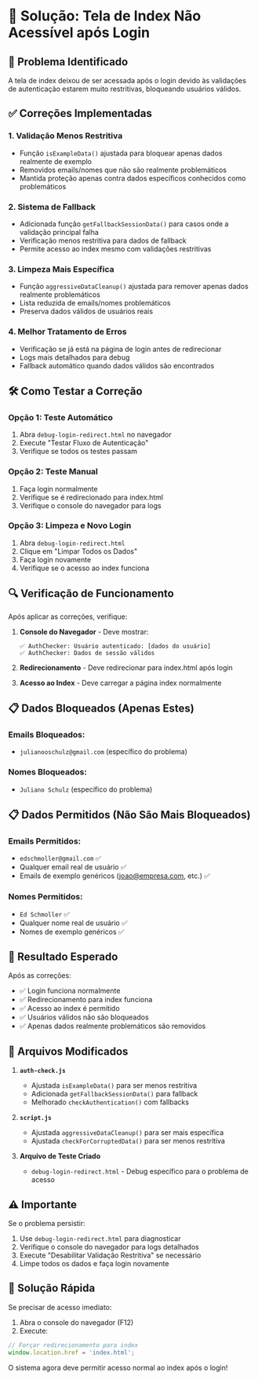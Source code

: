 # 🔧 Solução: Tela de Index Não Acessível após Login

## 🚨 Problema Identificado
A tela de index deixou de ser acessada após o login devido às validações de autenticação estarem muito restritivas, bloqueando usuários válidos.

## ✅ Correções Implementadas

### 1. **Validação Menos Restritiva**
- Função `isExampleData()` ajustada para bloquear apenas dados realmente de exemplo
- Removidos emails/nomes que não são realmente problemáticos
- Mantida proteção apenas contra dados específicos conhecidos como problemáticos

### 2. **Sistema de Fallback**
- Adicionada função `getFallbackSessionData()` para casos onde a validação principal falha
- Verificação menos restritiva para dados de fallback
- Permite acesso ao index mesmo com validações restritivas

### 3. **Limpeza Mais Específica**
- Função `aggressiveDataCleanup()` ajustada para remover apenas dados realmente problemáticos
- Lista reduzida de emails/nomes problemáticos
- Preserva dados válidos de usuários reais

### 4. **Melhor Tratamento de Erros**
- Verificação se já está na página de login antes de redirecionar
- Logs mais detalhados para debug
- Fallback automático quando dados válidos são encontrados

## 🛠️ Como Testar a Correção

### Opção 1: Teste Automático
1. Abra `debug-login-redirect.html` no navegador
2. Execute "Testar Fluxo de Autenticação"
3. Verifique se todos os testes passam

### Opção 2: Teste Manual
1. Faça login normalmente
2. Verifique se é redirecionado para index.html
3. Verifique o console do navegador para logs

### Opção 3: Limpeza e Novo Login
1. Abra `debug-login-redirect.html`
2. Clique em "Limpar Todos os Dados"
3. Faça login novamente
4. Verifique se o acesso ao index funciona

## 🔍 Verificação de Funcionamento

Após aplicar as correções, verifique:

1. **Console do Navegador** - Deve mostrar:
   ```
   ✅ AuthChecker: Usuário autenticado: [dados do usuário]
   ✅ AuthChecker: Dados de sessão válidos
   ```

2. **Redirecionamento** - Deve redirecionar para index.html após login

3. **Acesso ao Index** - Deve carregar a página index normalmente

## 📋 Dados Bloqueados (Apenas Estes)

### Emails Bloqueados:
- `julianooschulz@gmail.com` (específico do problema)

### Nomes Bloqueados:
- `Juliano Schulz` (específico do problema)

## 📋 Dados Permitidos (Não São Mais Bloqueados)

### Emails Permitidos:
- `edschmoller@gmail.com` ✅
- Qualquer email real de usuário ✅
- Emails de exemplo genéricos (joao@empresa.com, etc.) ✅

### Nomes Permitidos:
- `Ed Schmoller` ✅
- Qualquer nome real de usuário ✅
- Nomes de exemplo genéricos ✅

## 🚀 Resultado Esperado

Após as correções:
- ✅ Login funciona normalmente
- ✅ Redirecionamento para index funciona
- ✅ Acesso ao index é permitido
- ✅ Usuários válidos não são bloqueados
- ✅ Apenas dados realmente problemáticos são removidos

## 🔧 Arquivos Modificados

1. **`auth-check.js`**
   - Ajustada `isExampleData()` para ser menos restritiva
   - Adicionada `getFallbackSessionData()` para fallback
   - Melhorado `checkAuthentication()` com fallbacks

2. **`script.js`**
   - Ajustada `aggressiveDataCleanup()` para ser mais específica
   - Ajustada `checkForCorruptedData()` para ser menos restritiva

3. **Arquivo de Teste Criado**
   - `debug-login-redirect.html` - Debug específico para o problema de acesso

## ⚠️ Importante

Se o problema persistir:
1. Use `debug-login-redirect.html` para diagnosticar
2. Verifique o console do navegador para logs detalhados
3. Execute "Desabilitar Validação Restritiva" se necessário
4. Limpe todos os dados e faça login novamente

## 🎯 Solução Rápida

Se precisar de acesso imediato:
1. Abra o console do navegador (F12)
2. Execute:
```javascript
// Forçar redirecionamento para index
window.location.href = 'index.html';
```

O sistema agora deve permitir acesso normal ao index após o login!





